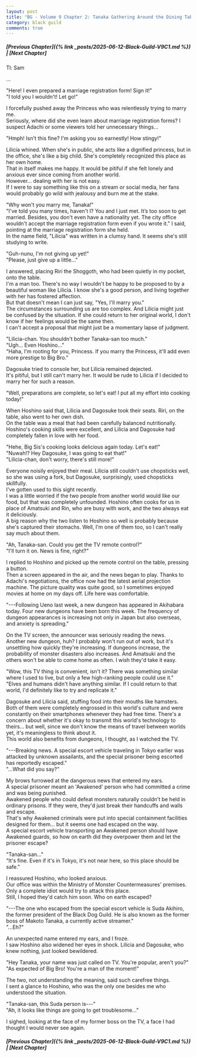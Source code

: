 ```yaml
---
layout: post
title: "BG - Volume 9 Chapter 2: Tanaka Gathering Around the Dining Table"
category: black guild
comments: true
---
```


##### [Previous Chapter]({% link _posts/2025-06-12-Black-Guild-V9C1.md %})  \| [Next Chapter]



Tl: Sam


…



"Here! I even prepared a marriage registration form! Sign it!"   
"I told you I wouldn't! Let go!"     

I forcefully pushed away the Princess who was relentlessly trying to marry me.     
Seriously, where did she even learn about marriage registration forms? I suspect Adachi or some viewers told her unnecessary things…     

"Hmph! Isn't this fine? I'm asking you so earnestly! How stingy!"   

Lilicia whined. When she's in public, she acts like a dignified princess, but in the office, she's like a big child. She's completely recognized this place as her own home.       
That in itself makes me happy. It would be pitiful if she felt lonely and anxious ever since coming from another world.       
However... dealing with her is not easy.<!--more-->      
If I were to say something like this on a stream or social media, her fans would probably go wild with jealousy and burn me at the stake.      

"Why won't you marry me, Tanaka!"      
"I've told you many times, haven't I? You and I just met. It’s too soon to get married. Besides, you don't even have a nationality yet. The city office wouldn't accept the marriage registration form even if you wrote it."
I said, pointing at the marriage registration form she held.     
In the name field, "Lilicia" was written in a clumsy hand. It seems she's still studying to write.

"Guh-nunu, I'm not giving up yet!"     
"Please, just give up a little..."     

I answered, placing Riri the Shoggoth, who had been quietly in my pocket, onto the table.      
I'm a man too. There's no way I wouldn't be happy to be proposed to by a beautiful woman like Lilicia. I know she's a good person, and living together with her has fostered affection.      
But that doesn't mean I can just say, "Yes, I'll marry you."      
The circumstances surrounding us are too complex. And Lilicia might just be confused by the situation. If she could return to her original world, I don't know if her feelings would be the same then.       
I can't accept a proposal that might just be a momentary lapse of judgment. 

"Lilicia-chan. You shouldn't bother Tanaka-san too much."      
"Ugh... Even Hoshino..."     
"Haha, I'm rooting for you, Princess. If you marry the Princess, it'll add even more prestige to Big Bro."    

Dagosuke tried to console her, but Lilicia remained dejected.     
It's pitiful, but I still can't marry her. It would be rude to Lilicia if I decided to marry her for such a reason.     

"Well, preparations are complete, so let's eat! I put all my effort into cooking today!"

When Hoshino said that, Lilicia and Dagosuke took their seats. Riri, on the table, also went to her own dish.     
On the table was a meal that had been carefully balanced nutritionally. Hoshino's cooking skills were excellent, and Lilicia and Dagosuke had completely fallen in love with her food.     

"Hehe, Big Sis's cooking looks delicious again today. Let's eat!"      
"Nuwah!? Hey Dagosuke, I was going to eat that!"    
"Lilicia-chan, don't worry, there's still more!"     

Everyone noisily enjoyed their meal. Lilicia still couldn't use chopsticks well, so she was using a fork, but Dagosuke, surprisingly, used chopsticks skillfully.      
I've gotten used to this sight recently.      
I was a little worried if the two people from another world would like our food, but that was completely unfounded. Hoshino often cooks for us in place of Amatsuki and Rin, who are busy with work, and the two always eat it deliciously.     
A big reason why the two listen to Hoshino so well is probably because she's captured their stomachs. Well, I'm one of them too, so I can't really say much about them.      

"Ah, Tanaka-san. Could you get the TV remote control?"     
"I'll turn it on. News is fine, right?"

I replied to Hoshino and picked up the remote control on the table, pressing a button.      
Then a screen appeared in the air, and the news began to play. Thanks to Adachi's negotiations, the office now had the latest aerial projection machine. The picture quality was quite good, so I sometimes enjoyed movies at home on my days off. Life here was comfortable.

<div data-nat="424166"></div>
"---Following Ueno last week, a new dungeon has appeared in Akihabara today. Four new dungeons have been born this week. The frequency of dungeon appearances is increasing not only in Japan but also overseas, and anxiety is spreading." 

On the TV screen, the announcer was seriously reading the news.       
Another new dungeon, huh? I probably won't run out of work, but it's unsettling how quickly they're increasing. If dungeons increase, the probability of monster disasters also increases. And Amatsuki and the others won't be able to come home as often. I wish they'd take it easy.     

"Wow, this TV thing is convenient, isn't it? There was something similar where I used to live, but only a few high-ranking people could use it."       
"Elves and humans didn't have anything similar. If I could return to that world, I'd definitely like to try and replicate it."

Dagosuke and Lilicia said, stuffing food into their mouths like hamsters.      
Both of them were completely engrossed in this world's culture and were constantly on their smartphones whenever they had free time. There's a concern about whether it's okay to transmit this world's technology to theirs... but well, since we don't know the means of travel between worlds yet, it's meaningless to think about it.       
This world also benefits from dungeons, I thought, as I watched the TV.

"---Breaking news. A special escort vehicle traveling in Tokyo earlier was attacked by unknown assailants, and the special prisoner being escorted has reportedly escaped."        
"...What did you say?"

My brows furrowed at the dangerous news that entered my ears.      
A special prisoner meant an 'Awakened' person who had committed a crime and was being punished.     
Awakened people who could defeat monsters naturally couldn't be held in ordinary prisons. If they were, they'd just break their handcuffs and walls and escape.      
That's why Awakened criminals were put into special containment facilities designed for them... but it seems one had escaped on the way.       
A special escort vehicle transporting an Awakened person should have Awakened guards, so how on earth did they overpower them and let the prisoner escape? 

"Tanaka-san..."      
"It's fine. Even if it's in Tokyo, it's not near here, so this place should be safe."

I reassured Hoshino, who looked anxious.     
Our office was within the Ministry of Monster Countermeasures' premises. Only a complete idiot would try to attack this place.     
Still, I hoped they'd catch him soon. Who on earth escaped?

"---The one who escaped from the special escort vehicle is Suda Akihiro, the former president of the Black Dog Guild. He is also known as the former boss of Makoto Tanaka, a currently active streamer."       
"...Eh?"

An unexpected name entered my ears, and I froze.      
I saw Hoshino also widened her eyes in shock. Lilicia and Dagosuke, who knew nothing, just looked bewildered.

"Hey Tanaka, your name was just called on TV. You're popular, aren't you?"       
"As expected of Big Bro! You're a man of the moment!"

The two, not understanding the meaning, said such carefree things.        
I sent a glance to Hoshino, who was the only one besides me who understood the situation.      

"Tanaka-san, this Suda person is---"      
"Ah, it looks like things are going to get troublesome..."

I sighed, looking at the face of my former boss on the TV, a face I had thought I would never see again.



##### [Previous Chapter]({% link _posts/2025-06-12-Black-Guild-V9C1.md %}) \| [Next Chapter]